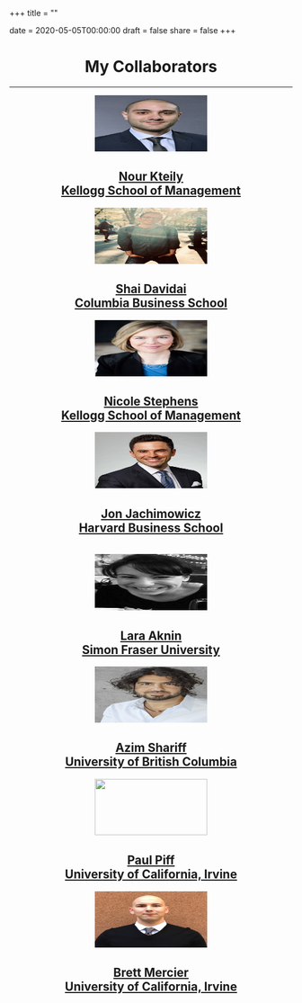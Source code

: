 +++
title = ""

date = 2020-05-05T00:00:00
draft = false
share = false
+++
<DIV align="center">
  <h1>My Collaborators</h1>
</DIV>

***

<DIV align="center">

<div class=figure><img src=/files/nour.jpg width = 200 height = 100><a href="https://www.kellogg.northwestern.edu/faculty/directory/kteily_nour.aspx"><h2>Nour Kteily<br>Kellogg School of Management</h2></a></div>

<div class=figure><img src=/files/shai.jpeg width = 200 height = 100><a href="https://www.shaidavidai.com/"><h2>Shai Davidai<br>Columbia Business School</h2></a></div>

<div class=figure><img src=/files/nicole.jpg  width = 200 height = 100><a href="https://www.kellogg.northwestern.edu/faculty/directory/stephens_nicole.aspx"><h2>Nicole Stephens<br>Kellogg School of Management</h2></a></div>

<div class=figure><img src=/files/jon.jpeg width = 200 height = 100><a href="https://sites.google.com/site/jonmjachimowicz/"><h2>Jon Jachimowicz<br>Harvard Business School</h2></a></div>
<br>
<div class=figure><img src=/files/lara.jpg width = 200 height = 100><a href="http://www.sfu.ca/psychology/research/hhl/"><h2>Lara Aknin<br>Simon Fraser University</h2></a></div>

<div class=figure><img src=/files/azim.jpg width = 200 height = 100><a href="https://sharifflab.com/"><h2>Azim Shariff<br>University of British Columbia</h2></a></div>

<div class=figure><img src=/files/paul.jpg width = 200 height = 100><a href="https://paulpiff.wixsite.com/meshlab"><h2>Paul Piff<br>University of California, Irvine</h2></a></div>

<div class=figure><img src=/files/brett.jpg width = 200 height = 100><a href="https://www.brettmercier.com/"><h2>Brett Mercier<br>University of California, Irvine</h2></a></div>
</DIV>




